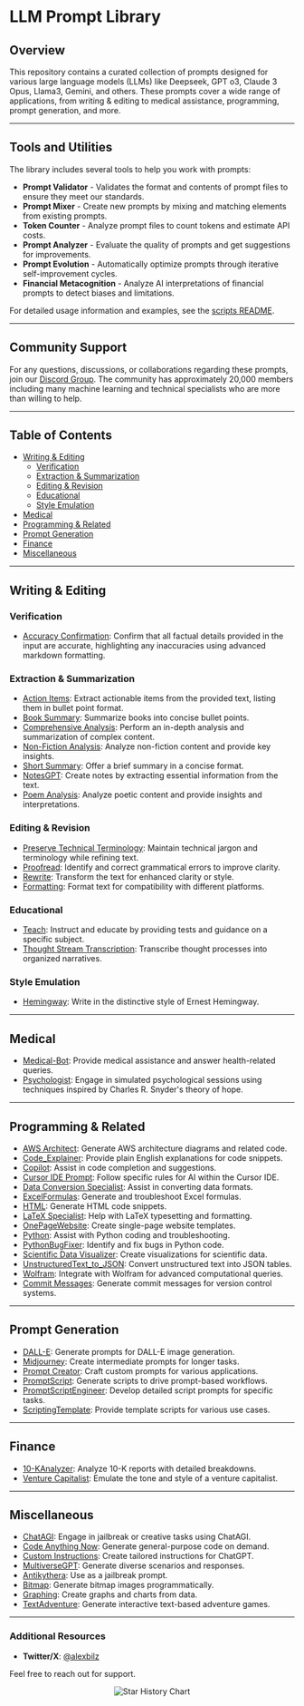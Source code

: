 # LLM Prompt Library

## Overview

This repository contains a curated collection of prompts designed for various large language models (LLMs) like Deepseek, GPT o3, Claude 3 Opus, Llama3, Gemini, and others. These prompts cover a wide range of applications, from writing & editing to medical assistance, programming, prompt generation, and more.

---

## Tools and Utilities

The library includes several tools to help you work with prompts:

- **Prompt Validator** - Validates the format and contents of prompt files to ensure they meet our standards.
- **Prompt Mixer** - Create new prompts by mixing and matching elements from existing prompts.
- **Token Counter** - Analyze prompt files to count tokens and estimate API costs.
- **Prompt Analyzer** - Evaluate the quality of prompts and get suggestions for improvements.
- **Prompt Evolution** - Automatically optimize prompts through iterative self-improvement cycles.
- **Financial Metacognition** - Analyze AI interpretations of financial prompts to detect biases and limitations.

For detailed usage information and examples, see the [scripts README](scripts/README.md).

---

## Community Support 

For any questions, discussions, or collaborations regarding these prompts, join our [Discord Group](https://discord.gg/chatgpt-prompt-engineering-1051259432199266374). The community has approximately 20,000 members including many machine learning and technical specialists who are more than willing to help.

---

## Table of Contents

- [Writing & Editing](#writing--editing)
  - [Verification](#verification)
  - [Extraction & Summarization](#extraction--summarization)
  - [Editing & Revision](#editing--revision)
  - [Educational](#educational)
  - [Style Emulation](#style-emulation)
- [Medical](#medical)
- [Programming & Related](#programming--related)
- [Prompt Generation](#prompt-generation)
- [Finance](#finance)
- [Miscellaneous](#miscellaneous)

---

## Writing & Editing

### Verification
- [Accuracy Confirmation](https://github.com/abilzerian/LLM-Prompt-Library/blob/main/prompts/writing_editing/verification/Accuracy%20Confirmation.md): Confirm that all factual details provided in the input are accurate, highlighting any inaccuracies using advanced markdown formatting.

### Extraction & Summarization
- [Action Items](https://github.com/abilzerian/LLM-Prompt-Library/blob/main/prompts/writing_editing/extraction_summarization/Action%20Items.md): Extract actionable items from the provided text, listing them in bullet point format.
- [Book Summary](https://github.com/abilzerian/LLM-Prompt-Library/blob/main/prompts/writing_editing/extraction_summarization/Book%20Summary.md): Summarize books into concise bullet points.
- [Comprehensive Analysis](https://github.com/abilzerian/LLM-Prompt-Library/blob/main/prompts/writing_editing/extraction_summarization/Comprehensive%20Analysis.md): Perform an in-depth analysis and summarization of complex content.
- [Non-Fiction Analysis](https://github.com/abilzerian/LLM-Prompt-Library/blob/main/prompts/writing_editing/extraction_summarization/Non-Fiction%20Analysis.md): Analyze non-fiction content and provide key insights.
- [Short Summary](https://github.com/abilzerian/LLM-Prompt-Library/blob/main/prompts/writing_editing/extraction_summarization/Short%20Summary.md): Offer a brief summary in a concise format.
- [NotesGPT](https://github.com/abilzerian/LLM-Prompt-Library/blob/main/prompts/writing_editing/extraction_summarization/NotesGPT.md): Create notes by extracting essential information from the text.
- [Poem Analysis](https://github.com/abilzerian/LLM-Prompt-Library/blob/main/prompts/writing_editing/extraction_summarization/Poem%20Analysis.md): Analyze poetic content and provide insights and interpretations.

### Editing & Revision
- [Preserve Technical Terminology](https://github.com/abilzerian/LLM-Prompt-Library/blob/main/prompts/writing_editing/editing_revision/Preserve%20Technical%20Terminology.md): Maintain technical jargon and terminology while refining text.
- [Proofread](https://github.com/abilzerian/LLM-Prompt-Library/blob/main/prompts/writing_editing/editing_revision/Proofread.md): Identify and correct grammatical errors to improve clarity.
- [Rewrite](https://github.com/abilzerian/LLM-Prompt-Library/blob/main/prompts/writing_editing/editing_revision/Rewrite.md): Transform the text for enhanced clarity or style.
- [Formatting](https://github.com/abilzerian/LLM-Prompt-Library/blob/main/prompts/writing_editing/editing_revision/formatting.md): Format text for compatibility with different platforms.

### Educational
- [Teach](https://github.com/abilzerian/LLM-Prompt-Library/blob/main/prompts/writing_editing/educational/Teach.md): Instruct and educate by providing tests and guidance on a specific subject.
- [Thought Stream Transcription](https://github.com/abilzerian/LLM-Prompt-Library/blob/main/prompts/writing_editing/educational/Thought%20Stream%20Transcription.md): Transcribe thought processes into organized narratives.

### Style Emulation
- [Hemingway](https://github.com/abilzerian/LLM-Prompt-Library/blob/main/prompts/writing_editing/style_emulation/hemingway): Write in the distinctive style of Ernest Hemingway.

---

## Medical

- [Medical-Bot](https://github.com/abilzerian/LLM-Prompt-Library/blob/main/prompts/medical/Medical-Bot): Provide medical assistance and answer health-related queries.
- [Psychologist](https://github.com/abilzerian/LLM-Prompt-Library/blob/main/prompts/medical/psychologist): Engage in simulated psychological sessions using techniques inspired by Charles R. Snyder's theory of hope.

---

## Programming & Related

- [AWS Architect](https://github.com/abilzerian/LLM-Prompt-Library/blob/main/prompts/programming/AWS%20Architect.md): Generate AWS architecture diagrams and related code.
- [Code_Explainer](https://github.com/abilzerian/LLM-Prompt-Library/blob/main/prompts/programming/Code_Explainer.md): Provide plain English explanations for code snippets.
- [Copilot](https://github.com/abilzerian/LLM-Prompt-Library/blob/main/prompts/programming/Copilot.md): Assist in code completion and suggestions.
- [Cursor IDE Prompt](https://github.com/abilzerian/LLM-Prompt-Library/blob/main/prompts/programming/cursor_IDE_prompt.md): Follow specific rules for AI within the Cursor IDE.
- [Data Conversion Specialist](https://github.com/abilzerian/LLM-Prompt-Library/blob/main/prompts/programming/Data_Conversion_Specialist.md): Assist in converting data formats.
- [ExcelFormulas](https://github.com/abilzerian/LLM-Prompt-Library/blob/main/prompts/programming/ExcelFormulas.md): Generate and troubleshoot Excel formulas.
- [HTML](https://github.com/abilzerian/LLM-Prompt-Library/blob/main/prompts/programming/HTML.md): Generate HTML code snippets.
- [LaTeX Specialist](https://github.com/abilzerian/LLM-Prompt-Library/blob/main/prompts/programming/LaTeX_specialist.md): Help with LaTeX typesetting and formatting.
- [OnePageWebsite](https://github.com/abilzerian/LLM-Prompt-Library/blob/main/prompts/programming/OnePageWebsite.md): Create single-page website templates.
- [Python](https://github.com/abilzerian/LLM-Prompt-Library/blob/main/prompts/programming/Python.md): Assist with Python coding and troubleshooting.
- [PythonBugFixer](https://github.com/abilzerian/LLM-Prompt-Library/blob/main/prompts/programming/PythonBugFixer.md): Identify and fix bugs in Python code.
- [Scientific Data Visualizer](https://github.com/abilzerian/LLM-Prompt-Library/blob/main/prompts/programming/Scientific%20Data%20Visualizer.md): Create visualizations for scientific data.
- [UnstructuredText_to_JSON](https://github.com/abilzerian/LLM-Prompt-Library/blob/main/prompts/programming/UnstructuredText_to_JSON.md): Convert unstructured text into JSON tables.
- [Wolfram](https://github.com/abilzerian/LLM-Prompt-Library/blob/main/prompts/programming/Wolfram.md): Integrate with Wolfram for advanced computational queries.
- [Commit Messages](https://github.com/abilzerian/LLM-Prompt-Library/blob/main/prompts/programming/commit%20messages.md): Generate commit messages for version control systems.

---

## Prompt Generation

- [DALL-E](https://github.com/abilzerian/LLM-Prompt-Library/blob/main/prompts/prompt_generation/DALL-E.md): Generate prompts for DALL-E image generation.
- [Midjourney](https://github.com/abilzerian/LLM-Prompt-Library/blob/main/prompts/prompt_generation/Midjourney.md): Create intermediate prompts for longer tasks.
- [Prompt Creator](https://github.com/abilzerian/LLM-Prompt-Library/blob/main/prompts/prompt_generation/Prompt%20Creator.md): Craft custom prompts for various applications.
- [PromptScript](https://github.com/abilzerian/LLM-Prompt-Library/blob/main/prompts/prompt_generation/PromptScript.md): Generate scripts to drive prompt-based workflows.
- [PromptScriptEngineer](https://github.com/abilzerian/LLM-Prompt-Library/blob/main/prompts/prompt_generation/PromptScriptEngineer.md): Develop detailed script prompts for specific tasks.
- [ScriptingTemplate](https://github.com/abilzerian/LLM-Prompt-Library/blob/main/prompts/prompt_generation/ScriptingTemplate.md): Provide template scripts for various use cases.

---

## Finance

- [10-KAnalyzer](https://github.com/abilzerian/LLM-Prompt-Library/blob/main/prompts/finance/10-KAnalyzer.md): Analyze 10-K reports with detailed breakdowns.
- [Venture Capitalist](https://github.com/abilzerian/LLM-Prompt-Library/blob/main/prompts/finance/venturecapitalist.md): Emulate the tone and style of a venture capitalist.

---

## Miscellaneous

- [ChatAGI](https://github.com/abilzerian/LLM-Prompt-Library/blob/main/prompts/miscellaneous/ChatAGI.md): Engage in jailbreak or creative tasks using ChatAGI.
- [Code Anything Now](https://github.com/abilzerian/LLM-Prompt-Library/blob/main/prompts/miscellaneous/Code%20Anything%20Now.md): Generate general-purpose code on demand.
- [Custom Instructions](https://github.com/abilzerian/LLM-Prompt-Library/blob/main/prompts/miscellaneous/Custom%20Instructions.md): Create tailored instructions for ChatGPT.
- [MultiverseGPT](https://github.com/abilzerian/LLM-Prompt-Library/blob/main/prompts/miscellaneous/MultiverseGPT.md): Generate diverse scenarios and responses.
- [Antikythera](https://github.com/abilzerian/LLM-Prompt-Library/blob/main/prompts/miscellaneous/antikythera): Use as a jailbreak prompt.
- [Bitmap](https://github.com/abilzerian/LLM-Prompt-Library/blob/main/prompts/miscellaneous/bitmap): Generate bitmap images programmatically.
- [Graphing](https://github.com/abilzerian/LLM-Prompt-Library/blob/main/prompts/miscellaneous/graphing): Create graphs and charts from data.
- [TextAdventure](https://github.com/abilzerian/LLM-Prompt-Library/blob/main/prompts/miscellaneous/textadventure): Generate interactive text-based adventure games.

---

### Additional Resources
- **Twitter/X**: [@alexbilz](https://x.com/alexbilz)

Feel free to reach out for support.

<div align="center">

<picture>
  <source media="(prefers-color-scheme: dark)" srcset="https://api.star-history.com/svg?repos=abilzerian/LLM-Prompt-Library&type=Date&theme=dark" />
  <source media="(prefers-color-scheme: light)" srcset="https://api.star-history.com/svg?repos=abilzerian/LLM-Prompt-Library&type=Date" />
  <img alt="Star History Chart" src="https://api.star-history.com/svg?repos=abilzerian/LLM-Prompt-Library&type=Date" />
</picture>

</div>
